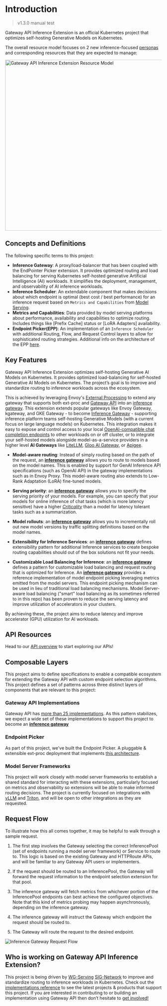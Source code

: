 # Introduction

> v1.3.0 manual test

Gateway API Inference Extension is an official Kubernetes project that optimizes self-hosting Generative Models on Kubernetes.

The overall resource model focuses on 2 new inference-focused
[personas](/concepts/roles-and-personas) and corresponding resources that
they are expected to manage:

<!-- Source: https://docs.google.com/presentation/d/11HEYCgFi-aya7FS91JvAfllHiIlvfgcp7qpi_Azjk4E/edit#slide=id.g292839eca6d_1_0 -->
<img src="/images/resource-model.png" alt="Gateway API Inference Extension Resource Model" class="center" width="550" />

## Concepts and Definitions

The following specific terms to this project:

- **Inference Gateway**: A proxy/load-balancer that has been coupled with the
  EndPointer Picker extension. It provides optimized routing and load balancing for
  serving Kubernetes self-hosted generative Artificial Intelligence (AI)
  workloads. It simplifies the deployment, management, and observability of AI
  inference workloads.
- **Inference Scheduler**: An extendable component that makes decisions about which endpoint is optimal (best cost /
  best performance) for an inference request based on `Metrics and Capabilities`
  from [Model Serving](https://github.com/kubernetes-sigs/gateway-api-inference-extension/tree/main/docs/proposals/003-model-server-protocol/README.md).
- **Metrics and Capabilities**: Data provided by model serving platforms about
  performance, availability and capabilities to optimize routing. Includes
  things like [Prefix Cache] status or [LoRA Adapters] availability.
- **Endpoint Picker(EPP)**: An implementation of an `Inference Scheduler` with additional Routing, Flow, and Request Control layers to allow for sophisticated routing strategies. Additional info on the architecture of the EPP [here](https://github.com/kubernetes-sigs/gateway-api-inference-extension/tree/main/docs/proposals/0683-epp-architecture-proposal).

[Inference Gateway]:#concepts-and-definitions

## Key Features 
Gateway API Inference Extension optimizes self-hosting Generative AI Models on Kubernetes.
It provides optimized load-balancing for self-hosted Generative AI Models on Kubernetes.
The project’s goal is to improve and standardize routing to inference workloads across the ecosystem.

This is achieved by leveraging Envoy's [External Processing](https://www.envoyproxy.io/docs/envoy/latest/configuration/http/http_filters/ext_proc_filter) to extend any gateway that supports both ext-proc and [Gateway API](https://github.com/kubernetes-sigs/gateway-api) into an [inference gateway](#concepts-and-definitions).
This extension extends popular gateways like Envoy Gateway, kgateway, and GKE Gateway - to become [Inference Gateway](#concepts-and-definitions) -
supporting inference platform teams self-hosting Generative Models (with a current focus on large language models) on Kubernetes.
This integration makes it easy to expose and control access to your local [OpenAI-compatible chat completion endpoints](https://platform.openai.com/docs/api-reference/chat)
to other workloads on or off cluster, or to integrate your self-hosted models alongside model-as-a-service providers
in a higher level **AI Gateways** like [LiteLLM](https://www.litellm.ai/), [Gloo AI Gateway](https://www.solo.io/products/gloo-ai-gateway), or [Apigee](https://cloud.google.com/apigee).


- **Model-aware routing**: Instead of simply routing based on the path of the request, an **[inference gateway]** allows you to route to models based on the model names. This is enabled by support for GenAI Inference API specifications (such as OpenAI API) in the gateway implementations such as in Envoy Proxy. This model-aware routing also extends to Low-Rank Adaptation (LoRA) fine-tuned models.

- **Serving priority**: an **[inference gateway]** allows you to specify the serving priority of your models. For example, you can specify that your models for online inference of chat tasks (which is more latency sensitive) have a higher [*Criticality*](/reference/spec/#criticality) than a model for latency tolerant tasks such as a summarization. 

- **Model rollouts**:  an **[inference gateway]** allows you to incrementally roll out new model versions by traffic splitting definitions based on the model names. 

- **Extensibility for Inference Services**: an **[inference gateway]** defines extensibility pattern for additional Inference services to create bespoke routing capabilities should out of the box solutions not fit your needs.

- **Customizable Load Balancing for Inference**: an **[inference gateway]** defines a pattern for customizable load balancing and request routing that is optimized for Inference. An **[inference gateway]** provides a reference implementation of model endpoint picking leveraging metrics emitted from the model servers. This endpoint picking mechanism can be used in lieu of traditional load balancing mechanisms. Model Server-aware load balancing ("smart" load balancing as its sometimes referred to in this repo) has been proven to reduce the serving latency and improve utilization of accelerators in your clusters.

By achieving these, the project aims to reduce latency and improve accelerator (GPU) utilization for AI workloads.

## API Resources

Head to our [API overview](/concepts/api-overview/#api-overview) to start exploring our APIs!

## Composable Layers

This project aims to define specifications to enable a compatible ecosystem for
extending the Gateway API with custom endpoint selection algorithms. This
project defines a set of patterns across three distinct layers of components
that are relevant to this project:

### Gateway API Implementations

Gateway API has [more than 25
implementations](https://gateway-api.sigs.k8s.io/implementations/). As this
pattern stabilizes, we expect a wide set of these implementations to support
this project to become an **[inference gateway]**

### Endpoint Picker

As part of this project, we've built the Endpoint Picker. A pluggable & extensible ext-proc deployment that implements [this architecture](https://github.com/kubernetes-sigs/gateway-api-inference-extension/tree/main/docs/proposals/0683-epp-architecture-proposal).

### Model Server Frameworks

This project will work closely with model server frameworks to establish a
shared standard for interacting with these extensions, particularly focused on
metrics and observability so extensions will be able to make informed routing
decisions. The project is currently focused on integrations with
[vLLM](https://github.com/vllm-project/vllm) and
[Triton](https://github.com/triton-inference-server/server), and will be open to
other integrations as they are requested.

## Request Flow

To illustrate how this all comes together, it may be helpful to walk through a
sample request.

1. The first step involves the Gateway selecting the correct InferencePool
(set of endpoints running a model server framework) or Service to route to. This
logic is based on the existing Gateway and HTTPRoute APIs, and will be familiar
to any Gateway API users or implementers.

2. If the request should be routed to an InferencePool, the Gateway will forward
the request information to the endpoint selection extension for that pool.

3. The inference gateway will fetch metrics from whichever portion of the InferencePool
endpoints can best achieve the configured objectives. Note that this kind of
metrics probing may happen asynchronously, depending on the inference gateway.

4. The inference gateway will instruct the Gateway which endpoint the request should be
routed to.

5. The Gateway will route the request to the desired endpoint.

<img src="/images/request-flow.png" alt="Inference Gateway Request Flow" class="center" />


## Who is working on Gateway API Inference Extension?

This project is being driven by
[WG-Serving](https://github.com/kubernetes/community/tree/master/wg-serving)
[SIG-Network](https://github.com/kubernetes/community/tree/master/sig-network)
to improve and standardize routing to inference workloads in Kubernetes. Check
out the [implementations reference](implementations/gateways.md) to see the latest
projects & products that support this project. If you are interested in
contributing to or building an implementation using Gateway API then don’t
hesitate to [get involved!](/contributing)

